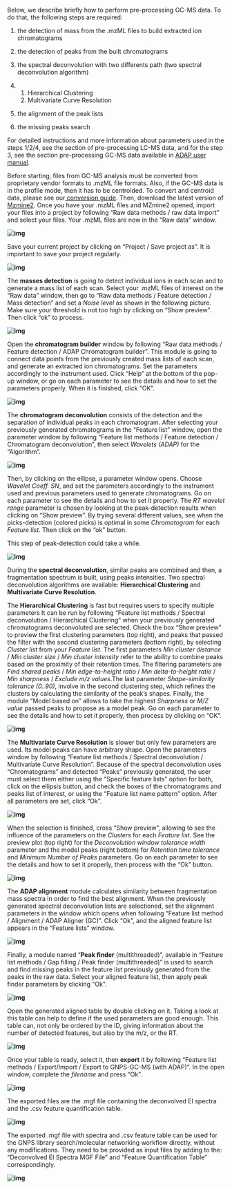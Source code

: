 Below, we describe briefly how to perform pre-processing GC-MS data. To do that, the following steps are required:

1. the detection of mass from the .mzML files to build extracted ion chromatograms

2. the detection of peaks from the built chromatograms

3. the spectral deconvolution with two differents path (two spectral deconvolution algorithm)

4. 1. Hierarchical Clustering
   2. Multivariate Curve Resolution

5. the alignment of the peak lists

6. the missing peaks search

For detailed instructions and more information about parameters used in the steps 1/2/4, see the section of pre-processing LC-MS data, and for the step 3, see the section pre-processing GC-MS data available in [ADAP user manual](https://mzmine.github.io/ADAP_user_manual.pdf).

Before starting, files from GC-MS analysis must be converted from proprietary vendor formats to .mzML file formats. Also, if the GC-MS data is in the profile mode, then it has to be centroided. To convert and centroid data, please see our[ conversion guide](https://ccms-ucsd.github.io/GNPSDocumentation/fileconversion/). Then, download the latest version of [Mzmine2](https://mzmine.github.io/documentation.html). Once you have your .mzML files and MZmine2 opened, import your files into a project by following “Raw data methods / raw data import” and select your files. Your .mzML files are now in the “Raw data” window. 

**![img](img/GC-MS_documentation/Picture1.png)**

Save your current project by clicking on “Project / Save project as”. It is important to save your project regularly.

****![img](img/GC-MS_documentation/Picture2.png)****

The **masses detection** is going to detect individual ions in each scan and to generate a mass list of each scan. Select your .mzML files of interest on the “Raw data” window, then go to “Raw data methods / Feature detection / Mass detection” and set a *Noise level* as shown in the following picture. Make sure your threshold is not too high by clicking on “Show preview”. Then click “ok” to process. 

**![img](img/GC-MS_documentation/Picture3.png)**

Open the **chromatogram builder** window by following “Raw data methods / Feature detection / ADAP Chromatogram builder”. This module is going to connect data points from the previously created mass lists of each scan, and generate an extracted ion chromatograms. Set the parameters accordingly to the instrument used. Click “Help” at the bottom of the pop-up window, or go on each parameter to see the details and how to set the parameters properly. When it is finished, click “OK”.

**![img](img/GC-MS_documentation/Picture4.png)**

The **chromatogram deconvolution** consists of the detection and the separation of individual peaks in each chromatogram. After selecting your previously generated chromatograms in the “Feature list” window, open the parameter window by following “Feature list methods / Feature detection / Chromatogram deconvolution”, then select *Wavelets (ADAP)* for the “Algorithm”. 

**![img](img/GC-MS_documentation/Picture4.png)**

Then, by clicking on the ellipse, a parameter window opens. Choose *Wavelet Coeff. SN*, and set the parameters accordingly to the instrument used and previous parameters used to generate chromatograms. Go on each parameter to see the details and how to set it properly. The *RT wavelet range* parameter is chosen by looking at the peak-detection results when clicking on “Show preview”. By trying several different values, see when the picks-detection (colored picks) is optimal in some *Chromatogram* for each *Feature list*. Then click on the “ok” button. 

This step of peak-detection could take a while. 

**![img](img/GC-MS_documentation/Picture6.png)**

During the **spectral deconvolution**, similar peaks are combined and then, a fragmentation spectrum is built, using peaks intensities. Two spectral deconvolution algorithms are available: **Hierarchical Clustering** and **Multivariate Curve Resolution**. 



The **Hierarchical Clustering** is fast but requires users to specify multiple parameters It can be run by following “Feature list methods / Spectral deconvolution / Hierarchical Clustering” when your previously generated chromatograms deconvoluted are selected. Check the box “Show preview” to preview the first clustering parameters (top right), and peaks that passed the filter with the second clustering parameters (bottom right), by selecting *Cluster list* from your *Feature list*. The first parameters *Min cluster distance* / *Min cluster size* / *Min cluster intensity* refer to the ability to combine peaks based on the proximity of their retention times. The filtering parameters are *Find shared peaks* / *Min edge-to-height ratio* / *Min delta-to-height ratio* / *Min sharpness* / *Exclude m/z values*.The last parameter *Shape-similarity tolerance (0..90)*, involve in the second clustering step, which refines the clusters by calculating the similarity of the peak’s shapes. Finally, the module “Model based on” allows to take the highest *Sharpness* or *M/Z value* passed peaks to propose as a model peak. Go on each parameter to see the details and how to set it properly, then process by clicking on “OK”.

**![img](img/GC-MS_documentation/Picture7b.png)**

The **Multivariate Curve Resolution** is slower but only few parameters are used. Its model peaks can have arbitrary shape. Open the parameters window by following “Feature list methods / Spectral deconvolution / Multivariate Curve Resolution”. Because of the spectral deconvolution uses “Chromatograms” and detected “Peaks” previously generated, the user must select them either using the “Specific feature lists” option for both, click on the ellipsis button, and check the boxes of the chromatograms and peaks list of interest, or using the “Feature list name pattern” option. After all parameters are set, click “Ok”.

**![img](img/GC-MS_documentation/Picture8.png)**

When the selection is finished, cross “Show preview”, allowing to see the influence of the parameters on the *Clusters* for each *Feature list*. See the preview plot (top right) for the *Deconvolution window tolerance width* parameter and the model peaks (right bottom) for *Retention time tolerance* and *Minimum Number of Peaks* parameters. Go on each parameter to see the details and how to set it properly, then process with the “Ok” button.

**![img](img/GC-MS_documentation/Picture9.png)**

The **ADAP alignment** module calculates similarity between fragmentation mass spectra in order to find the best alignment. When the previously generated spectral deconvolution lists are selectioned, set the alignment parameters in the window which opens when following “Feature list method / Alignment / ADAP Aligner (GC)”. Click “Ok”, and the aligned feature list appears in the “Feature lists” window. 

**![img](img/GC-MS_documentation/Picture10.png)**

Finally, a module named “**Peak finder** (multithreaded)”, available in “Feature list methods / Gap filling / Peak finder (multithreaded)” is used to search and find missing peaks in the feature list previously generated from the peaks in the raw data. Select your aligned feature list, then apply peak finder parameters by clicking “Ok”.

**![img](img/GC-MS_documentation/Picture11.png)**

Open the generated aligned table by double clicking on it. Taking a look at this table can help to define if the used parameters are good enough. This table can, not only be ordered by the ID, giving information about the number of detected features, but also by the m/z, or the RT.

**![img](img/GC-MS_documentation/Picture12.png)**

Once your table is ready, select it, then **export** it by following “Feature list methods / Export/Import / Export to GNPS-GC-MS (with ADAP)”. In the open window, complete the *filename* and press “Ok”.

**![img](img/GC-MS_documentation/Picture13.png)**

The exported files are the .mgf file containing the deconvolved EI spectra and the .csv feature quantification table.

**![img](img/GC-MS_documentation/Picture14.png)**

The exported .mgf file with spectra and .csv feature table can be used for the GNPS library search/molecular networking workflow directly, without any modifications. They need to be provided as input files by adding to the: “Deconvolved EI Spectra MGF File” and “Feature Quantification Table” correspondingly. 

**![img](img/GC-MS_documentation/Picture15.png)**

